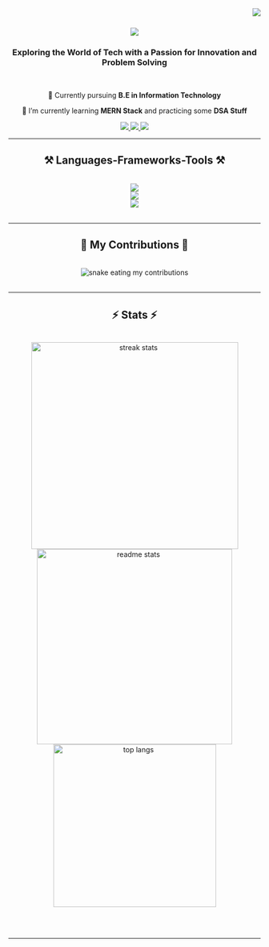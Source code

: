 <img align="right" src="https://visitor-badge.laobi.icu/badge?page_id=mohitooo28.mohitooo28" />

<h1 align="center">
    <img src="https://readme-typing-svg.herokuapp.com/?font=Righteous&size=35&center=true&vCenter=true&width=500&height=70&duration=4000&lines=Hey+There!+Myself+Mohit+👋;Checkout+My+Builds+👨‍💻;" />
</h1>

<h3 align="center">Exploring the World of Tech with a Passion for Innovation and Problem Solving</h3>

<br/>

<div align="center">
 
 🔭 Currently pursuing **B.E in Information Technology**
 
 🌱 I’m currently learning **MERN Stack** and practicing some **DSA Stuff**

 </div>
 
<div align="center"> 
  <a href="mailto:mohitkhairnar28@gmail.com">
    <img src="https://img.shields.io/badge/Gmail-333333?style=for-the-badge&logo=gmail&logoColor=red" />
  </a>
  <a href="https://www.linkedin.com/in/mohit-khairnar-dev" target="_blank">
    <img src="https://img.shields.io/badge/LinkedIn-0077B5?style=for-the-badge&logo=linkedin&logoColor=white" />
  </a>
  <a href="#" target="_blank">
     <img src="https://img.shields.io/badge/Portfolio-FF5722?style=for-the-badge&logo=todoist&logoColor=white" target="_blank" />
  </a>
</div>

 <hr/>
 
<h2 align="center">⚒️ Languages-Frameworks-Tools ⚒️</h2>

<br/>
<div align="center">
    <!-- Frontend and Design -->
    <!-- Goal: <img src="https://skillicons.dev/icons?i=html,css,react,flutter,bootstrap,tailwind,figma" /><br> -->
    <img src="https://skillicons.dev/icons?i=html,css,flutter,figma" /><br>
    <!-- Backend and Programming Languages -->
    <!-- Goal: <img src="https://skillicons.dev/icons?i=nodejs,express,firebase,mongodb,fastapi,aws,javascript,typescript,python,c,cpp,java,dart" /><br> -->
    <img src="https://skillicons.dev/icons?i=firebase,fastapi,javascript,python,c,cpp,java,dart" /><br>
    <!-- Tools and IDEs -->
    <!-- Goal: <img src="https://skillicons.dev/icons?i=vscode,github,git,androidstudio,blender,nextjs" /><br> -->
    <img src="https://skillicons.dev/icons?i=vscode,github,git,androidstudio,blender" /><br>
</div>

<br/>
<hr/>

<div align="center">
  <h2>🐍 My Contributions 🐍</h2>
  <br>
  <img alt="snake eating my contributions" src="https://raw.githubusercontent.com/mohitooo28/mohitooo28/output/github-contribution-grid-snake.svg" />
  <br/><br/>
</div>

<hr/>

<h2 align="center">⚡ Stats ⚡</h2>
<br>
<div align=center>
  <img width=413 src="https://github-readme-streak-stats-salesp07.vercel.app/?user=mohitooo28&count_private=true&theme=react&border_radius=10" alt="streak stats"/>
  <img width=390 src="https://github-readme-stats-salesp07.vercel.app/api?username=mohitooo28&count_private=true&show_icons=true&theme=react&rank_icon=github&border_radius=10" alt="readme stats" />
  <br/>
  <img width=325 align="center" src="https://github-readme-stats-salesp07.vercel.app/api/top-langs/?username=mohitooo28&hide=HTML&langs_count=8&layout=compact&theme=react&border_radius=10&size_weight=0.5&count_weight=0.5&exclude_repo=github-readme-stats" alt="top langs" />
</div>

<br/><br/>

<hr/>
<br/>
